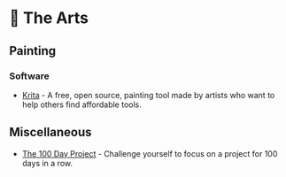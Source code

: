 # 🎨 The Arts

## Painting

### Software

* [Krita](https://krita.org) - A free, open source, painting tool made by artists who want to help others find affordable tools.

## Miscellaneous

* [The 100 Day Project](https://the100dayproject.org) - Challenge yourself to focus on a project for 100 days in a row.
